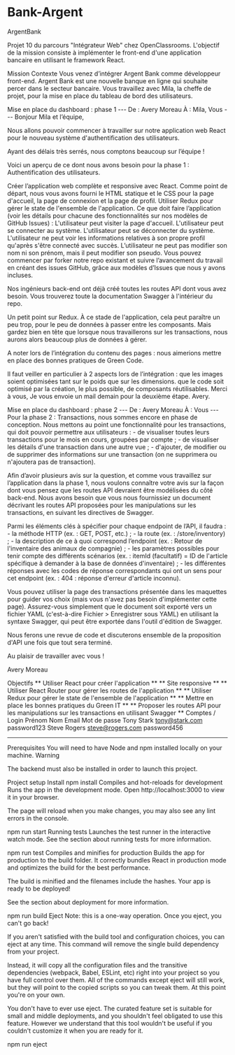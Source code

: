 ﻿# Bank-Argent
ArgentBank



Projet 10 du parcours "Intégrateur Web" chez OpenClassrooms. L'objectif de la mission consiste à implémenter le front-end d'une application bancaire en utilisant le framework React.

Mission
Contexte
Vous venez d’intégrer Argent Bank comme développeur front-end. Argent Bank est une nouvelle banque en ligne qui souhaite percer dans le secteur bancaire. Vous travaillez avec Mila, la cheffe de projet, pour la mise en place du tableau de bord des utilisateurs.

Mise en place du dashboard : phase 1
--- De : Avery Moreau À : Mila, Vous ---
Bonjour Mila et l’équipe,

Nous allons pouvoir commencer à travailler sur notre application web React pour le nouveau système d'authentification des utilisateurs.

Ayant des délais très serrés, nous comptons beaucoup sur l’équipe !

Voici un aperçu de ce dont nous avons besoin pour la phase 1 : Authentification des utilisateurs.

Créer l’application web complète et responsive avec React. Comme point de départ, nous vous avons fourni le HTML statique et le CSS pour la page d'accueil, la page de connexion et la page de profil.
Utiliser Redux pour gérer le state de l'ensemble de l'application.
Ce que doit faire l’application (voir les détails pour chacune des fonctionnalités sur nos modèles de GitHub Issues) :
L'utilisateur peut visiter la page d'accueil.
L'utilisateur peut se connecter au système.
L'utilisateur peut se déconnecter du système.
L'utilisateur ne peut voir les informations relatives à son propre profil qu'après s'être connecté avec succès.
L’utilisateur ne peut pas modifier son nom ni son prénom, mais il peut modifier son pseudo.
Vous pouvez commencer par forker notre repo existant et suivre l’avancement du travail en créant des issues GitHub, grâce aux modèles d’Issues que nous y avons incluses.

Nos ingénieurs back-end ont déjà créé toutes les routes API dont vous avez besoin. Vous trouverez toute la documentation Swagger à l'intérieur du repo.

Un petit point sur Redux. À ce stade de l'application, cela peut paraître un peu trop, pour le peu de données à passer entre les composants. Mais gardez bien en tête que lorsque nous travaillerons sur les transactions, nous aurons alors beaucoup plus de données à gérer.

A noter lors de l’intégration du contenu des pages : nous aimerions mettre en place des bonnes pratiques de Green Code.

Il faut veiller en particulier à 2 aspects lors de l’intégration :
que les images soient optimisées tant sur le poids que sur les dimensions.
que le code soit optimisé par la création, le plus possible, de composants réutilisables.
Merci à vous, Je vous envoie un mail demain pour la deuxième étape. Avery.

Mise en place du dashboard : phase 2
--- De : Avery Moreau À : Vous ---
Pour la phase 2 : Transactions, nous sommes encore en phase de conception. Nous mettons au point une fonctionnalité pour les transactions, qui doit pouvoir permettre aux utilisateurs : - de visualiser toutes leurs transactions pour le mois en cours, groupées par compte ; - de visualiser les détails d'une transaction dans une autre vue ; - d'ajouter, de modifier ou de supprimer des informations sur une transaction (on ne supprimera ou n'ajoutera pas de transaction).

Afin d’avoir plusieurs avis sur la question, et comme vous travaillez sur l’application dans la phase 1, nous voulons connaître votre avis sur la façon dont vous pensez que les routes API devraient être modélisées du côté back-end. Nous avons besoin que vous nous fournissiez un document décrivant les routes API proposées pour les manipulations sur les transactions, en suivant les directives de Swagger.

Parmi les éléments clés à spécifier pour chaque endpoint de l’API, il faudra : - la méthode HTTP (ex. : GET, POST, etc.) ; - la route (ex. : /store/inventory) ; - la description de ce à quoi correspond l’endpoint (ex. : Retour de l'inventaire des animaux de compagnie) ; - les paramètres possibles pour tenir compte des différents scénarios (ex. : itemId (facultatif) = ID de l'article spécifique à demander à la base de données d'inventaire) ; - les différentes réponses avec les codes de réponse correspondants qui ont un sens pour cet endpoint (ex. : 404 : réponse d'erreur d'article inconnu).

Vous pouvez utiliser la page des transactions présentée dans les maquettes pour guider vos choix (mais vous n'avez pas besoin d'implémenter cette page). Assurez-vous simplement que le document soit exporté vers un fichier YAML (c'est-à-dire Fichier > Enregistrer sous YAML) en utilisant la syntaxe Swagger, qui peut être exportée dans l'outil d'édition de Swagger.

Nous ferons une revue de code et discuterons ensemble de la proposition d'API une fois que tout sera terminé.

Au plaisir de travailler avec vous !

Avery Moreau

Objectifs
** Utiliser React pour créer l'application **
** Site responsive **
** Utiliser React Router pour gérer les routes de l'application **
** Utiliser Redux pour gérer le state de l'ensemble de l'application **
** Mettre en place les bonnes pratiques du Green IT **
** Proposer les routes API pour les manipulations sur les transactions en utilisant Swagger **
Comptes / Login
Prénom	Nom	Email	Mot de passe
Tony	Stark	tony@stark.com	password123
Steve	Rogers	steve@rogers.com	password456
------	------	----------------	---------------
Prerequisites
You will need to have Node and npm installed locally on your machine.
Warning

The backend must also be installed in order to launch this project.

Project setup
Install
npm install
Compiles and hot-reloads for development
Runs the app in the development mode.
Open http://localhost:3000 to view it in your browser.

The page will reload when you make changes, you may also see any lint errors in the console.

npm run start
Running tests
Launches the test runner in the interactive watch mode.
See the section about running tests for more information.

npm run test
Compiles and minifies for production
Builds the app for production to the build folder.
It correctly bundles React in production mode and optimizes the build for the best performance.

The build is minified and the filenames include the hashes.
Your app is ready to be deployed!

See the section about deployment for more information.

npm run build
Eject
Note: this is a one-way operation. Once you eject, you can't go back!

If you aren't satisfied with the build tool and configuration choices, you can eject at any time. This command will remove the single build dependency from your project.

Instead, it will copy all the configuration files and the transitive dependencies (webpack, Babel, ESLint, etc) right into your project so you have full control over them. All of the commands except eject will still work, but they will point to the copied scripts so you can tweak them. At this point you're on your own.

You don't have to ever use eject. The curated feature set is suitable for small and middle deployments, and you shouldn't feel obligated to use this feature. However we understand that this tool wouldn't be useful if you couldn't customize it when you are ready for it.

npm run eject

